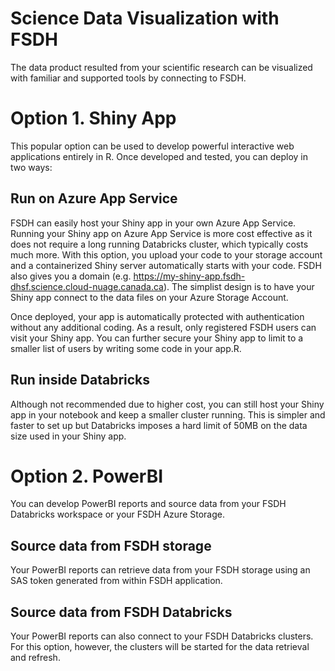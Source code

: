 # Science Data Visualization with FSDH

The data product resulted from your scientific research can be visualized with familiar and supported tools by connecting to FSDH.

# Option 1. Shiny App

This popular option can be used to develop powerful interactive web applications entirely in R. Once developed and tested, you can deploy in two ways:

  ## Run on Azure App Service

  FSDH can easily host your Shiny app in your own Azure App Service. Running your Shiny app on Azure App Service is more cost effective as it does not require a long running Databricks cluster, which typically costs much more. With this option, you upload your code to your storage account and a containerized Shiny server automatically starts with your code. FSDH also gives you a domain (e.g. https://my-shiny-app.fsdh-dhsf.science.cloud-nuage.canada.ca). The simplist design is to have your Shiny app connect to the data files on your Azure Storage Account.

  Once deployed, your app is automatically protected with authentication without any additional coding. As a result, only registered FSDH users can visit your Shiny app. You can further secure your Shiny app to limit to a smaller list of users by writing some code in your app.R.

  ## Run inside Databricks

  Although not recommended due to higher cost, you can still host your Shiny app in your notebook and keep a smaller cluster running. This is simpler and faster to set up but Databricks imposes a hard limit of 50MB on the data size used in your Shiny app.

# Option 2. PowerBI

You can develop PowerBI reports and source data from your FSDH Databricks workspace or your FSDH Azure Storage. 

  ## Source data from FSDH storage

  Your PowerBI reports can retrieve data from your FSDH storage using an SAS token generated from within FSDH application. 

  ## Source data from FSDH Databricks

  Your PowerBI reports can also connect to your FSDH Databricks clusters. For this option, however, the clusters will be started for the data retrieval and refresh.


